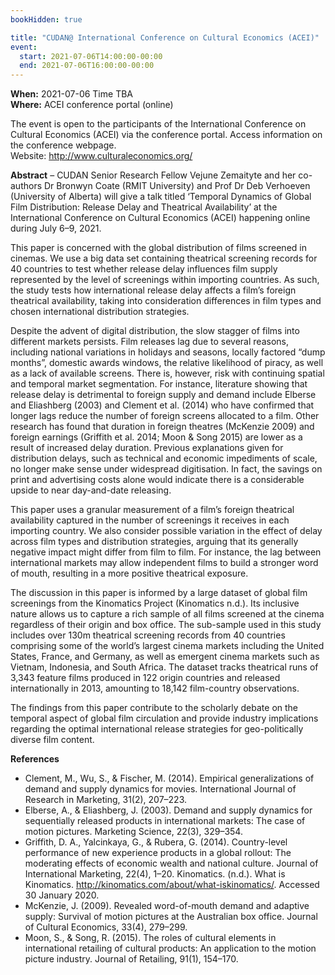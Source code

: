 ```yaml
---
bookHidden: true

title: "CUDAN@ International Conference on Cultural Economics (ACEI)"
event:
  start: 2021-07-06T14:00:00-00:00
  end: 2021-07-06T16:00:00-00:00
---
```


**When:** 2021-07-06 Time TBA  
**Where:** ACEI conference portal (online) 

The event is open to the participants of the International Conference on Cultural Economics (ACEI) via the conference portal. Access information on the conference webpage.  
Website: http://www.culturaleconomics.org/  

<!--more-->
**Abstract** – CUDAN Senior Research Fellow Vejune Zemaityte and her co-authors Dr Bronwyn Coate (RMIT University) and Prof Dr Deb Verhoeven (University of Alberta) will give a talk titled ‘Temporal Dynamics of Global Film Distribution: Release Delay and Theatrical Availability’ at the International Conference on Cultural Economics (ACEI) happening online during July 6–9, 2021.  

This paper is concerned with the global distribution of films screened in cinemas. We use a big data set containing theatrical screening records for 40 countries to test whether release delay influences film supply represented by the level of screenings within importing countries. As such, the study tests how international release delay affects a film’s foreign theatrical availability, taking into consideration differences in film types and chosen international distribution strategies.  

Despite the advent of digital distribution, the slow stagger of films into different markets persists. Film releases lag due to several reasons, including national variations in holidays and seasons, locally factored “dump months”, domestic awards windows, the relative likelihood of piracy, as well as a lack of available screens. There is, however, risk with continuing spatial and temporal market segmentation. For instance, literature showing that release delay is detrimental to foreign supply and demand include Elberse and Eliashberg (2003) and Clement et al. (2014) who have confirmed that longer lags reduce the number of foreign screens allocated to a film. Other research has found that duration in foreign theatres (McKenzie 2009) and foreign earnings (Griffith et al. 2014; Moon & Song 2015) are lower as a result of increased delay duration. Previous explanations given for distribution delays, such as technical and economic impediments of scale, no longer make sense under widespread digitisation. In fact, the savings on print and advertising costs alone would indicate there is a considerable upside to near day-and-date releasing.  

This paper uses a granular measurement of a film’s foreign theatrical availability captured in the number of screenings it receives in each importing country. We also consider possible variation in the effect of delay across film types and distribution strategies, arguing that its generally negative impact might differ from film to film. For instance, the lag between international markets may allow independent films to build a stronger word of mouth, resulting in a more positive theatrical exposure.  

The discussion in this paper is informed by a large dataset of global film screenings from the Kinomatics Project (Kinomatics n.d.). Its inclusive nature allows us to capture a rich sample of all films screened at the cinema regardless of their origin and box office. The sub-sample used in this study includes over 130m theatrical screening records from 40 countries comprising some of the world’s largest cinema markets including the United States, France, and Germany, as well as emergent cinema markets such as Vietnam, Indonesia, and South Africa. The dataset tracks theatrical runs of 3,343 feature films produced in 122 origin countries and released internationally in 2013, amounting to 18,142 film-country observations.  

The findings from this paper contribute to the scholarly debate on the temporal aspect of global film circulation and provide industry implications regarding the optimal international release strategies for geo-politically diverse film content.  

**References** 

 - Clement, M., Wu, S., & Fischer, M. (2014). Empirical generalizations of demand and supply dynamics for movies. International Journal of Research in Marketing, 31(2), 207–223.
 - Elberse, A., & Eliashberg, J. (2003). Demand and supply dynamics for sequentially released products in international markets: The case of motion pictures. Marketing Science, 22(3), 329–354.
 - Griffith, D. A., Yalcinkaya, G., & Rubera, G. (2014). Country-level performance of new experience products in a global rollout: The moderating effects of economic wealth and national culture. Journal of International Marketing, 22(4), 1–20.
Kinomatics. (n.d.). What is Kinomatics. http://kinomatics.com/about/what-iskinomatics/. Accessed 30 January 2020.
 - McKenzie, J. (2009). Revealed word-of-mouth demand and adaptive supply: Survival of motion pictures at the Australian box office. Journal of Cultural Economics, 33(4), 279–299.
 - Moon, S., & Song, R. (2015). The roles of cultural elements in international retailing of cultural products: An application to the motion picture industry. Journal of Retailing, 91(1), 154–170.
